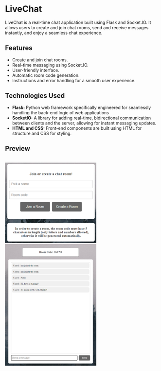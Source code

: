 # LiveChat

LiveChat is a real-time chat application built using Flask and Socket.IO. It allows users to create and join chat rooms, send and receive messages instantly, and enjoy a seamless chat experience.

## Features

- Create and join chat rooms.
- Real-time messaging using Socket.IO.
- User-friendly interface.
- Automatic room code generation.
- Instructions and error handling for a smooth user experience.

## Technologies Used

- **Flask:** Python web framework specifically engineered for seamlessly handling the back-end logic of web applications
- **SocketIO:** A library for adding real-time, bidirectional communication between clients and the server, allowing for instant messaging updates.
- **HTML and CSS:** Front-end components are built using HTML for structure and CSS for styling.


## Preview
<br>
<img src="extras/Screenshot_1.png" width="300">
<br>
<img src="extras/Screenshot_2.png" width="300">
